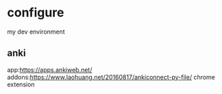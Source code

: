 # configure
my dev environment

## anki
app:https://apps.ankiweb.net/
addons:https://www.laohuang.net/20160817/ankiconnect-py-file/
chrome extension
